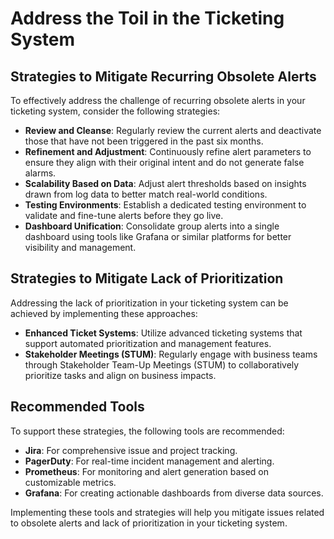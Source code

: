 # Address the Toil in the Ticketing System

## Strategies to Mitigate Recurring Obsolete Alerts

To effectively address the challenge of recurring obsolete alerts in your ticketing system, consider the following strategies:

- **Review and Cleanse**: Regularly review the current alerts and deactivate those that have not been triggered in the past six months.
- **Refinement and Adjustment**: Continuously refine alert parameters to ensure they align with their original intent and do not generate false alarms.
- **Scalability Based on Data**: Adjust alert thresholds based on insights drawn from log data to better match real-world conditions.
- **Testing Environments**: Establish a dedicated testing environment to validate and fine-tune alerts before they go live.
- **Dashboard Unification**: Consolidate group alerts into a single dashboard using tools like Grafana or similar platforms for better visibility and management.

## Strategies to Mitigate Lack of Prioritization

Addressing the lack of prioritization in your ticketing system can be achieved by implementing these approaches:

- **Enhanced Ticket Systems**: Utilize advanced ticketing systems that support automated prioritization and management features.
- **Stakeholder Meetings (STUM)**: Regularly engage with business teams through Stakeholder Team-Up Meetings (STUM) to collaboratively prioritize tasks and align on business impacts.

## Recommended Tools

To support these strategies, the following tools are recommended:

- **Jira**: For comprehensive issue and project tracking.
- **PagerDuty**: For real-time incident management and alerting.
- **Prometheus**: For monitoring and alert generation based on customizable metrics.
- **Grafana**: For creating actionable dashboards from diverse data sources.

Implementing these tools and strategies will help you mitigate issues related to obsolete alerts and lack of prioritization in your ticketing system.
